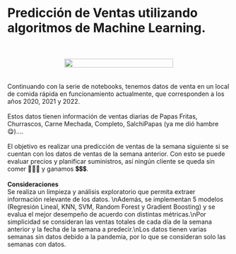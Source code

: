 <h1>Predicción de Ventas utilizando algoritmos de Machine Learning.</h1>
<br><br>
<div style="display: flex; justify-content: center; text-align: center;">
<img width="70%" height="auto" src="https://tecnologiabi.com/wp-content/uploads/2023/06/pronosticos-de-ventas-con-machine-learning.jpg">
</div>
<br><br>
Continuando con la serie de notebooks, tenemos datos de venta en un local de comida rápida en funcionamiento actualmente, que corresponden a los años 2020, 2021 y 2022.<br><br>
Estos datos tienen información de ventas diarias de Papas Fritas, Churrascos, Carne Mechada, Completo, SalchiPapas (ya me dió hambre 😋)....<br><br>
El objetivo es realizar una predicción de ventas de la semana siguiente si se cuentan con los datos de ventas de la semana anterior. Con esto se puede evaluar precios y planificar suministros, así ningún cliente se queda sin comer 🤤🍔🍟 y ganamos 💲💲💲.
<br><br>
<strong>Consideraciones</strong><br>
Se realiza un limpieza y análisis exploratorio que permita extraer información relevante de los datos.
\nAdemás, se implementan 5 modelos (Regresión Lineal, KNN, SVM, Random Forest y Gradient Boosting) y se evalua el mejor desempeño de acuerdo con distintas métricas.\nPor simplicidad se consideran las ventas totales de cada día de la semana anterior y la fecha de la semana a predecir.\nLos datos tienen varias semanas sin datos debido a la pandemia, por lo que se consideran solo las semanas con datos.